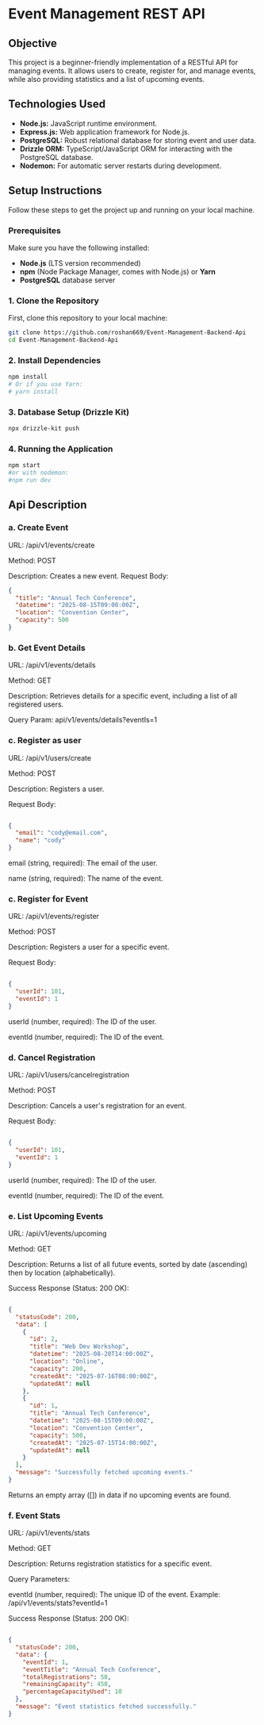 # Event Management REST API

## Objective

This project is a beginner-friendly implementation of a RESTful API for managing events. It allows users to create, register for, and manage events, while also providing statistics and a list of upcoming events.

## Technologies Used

* **Node.js:** JavaScript runtime environment.
* **Express.js:** Web application framework for Node.js.
* **PostgreSQL:** Robust relational database for storing event and user data.
* **Drizzle ORM:** TypeScript/JavaScript ORM for interacting with the PostgreSQL database.
* **Nodemon:** For automatic server restarts during development.

## Setup Instructions

Follow these steps to get the project up and running on your local machine.

### Prerequisites

Make sure you have the following installed:

* **Node.js** (LTS version recommended)
* **npm** (Node Package Manager, comes with Node.js) or **Yarn**
* **PostgreSQL** database server

### 1. Clone the Repository

First, clone this repository to your local machine:

```bash
git clone https://github.com/roshan669/Event-Management-Backend-Api
cd Event-Management-Backend-Api
```

### 2. Install Dependencies

```bash
npm install
# Or if you use Yarn:
# yarn install
```
### 3. Database Setup (Drizzle Kit)
```bash
npx drizzle-kit push
```
### 4. Running the Application
```bash
npm start
#or with nodemon:
#npm run dev
```
## Api Description
### a. Create Event
URL: /api/v1/events/create

Method: POST

Description: Creates a new event.
Request Body:

``` JSON
{
  "title": "Annual Tech Conference",
  "datetime": "2025-08-15T09:00:00Z",
  "location": "Convention Center",
  "capacity": 500
}
```
### b. Get Event Details
URL: /api/v1/events/details

Method: GET

Description: Retrieves details for a specific event, including a list of all registered users.

Query Param: api/v1/events/details?eventIs=1

### c. Register as user
URL: /api/v1/users/create

Method: POST

Description: Registers a user.

Request Body:

```JSON

{
  "email": "cody@email.com",
  "name": "cody"
}
```
email (string, required): The email of the user.

name (string, required): The name of the event.

### c. Register for Event
URL: /api/v1/events/register

Method: POST

Description: Registers a user for a specific event.

Request Body:

```JSON

{
  "userId": 101,
  "eventId": 1
}
```
userId (number, required): The ID of the user.

eventId (number, required): The ID of the event.

### d. Cancel Registration
URL: /api/v1/users/cancelregistration

Method: POST

Description: Cancels a user's registration for an event.

Request Body:

``` JSON

{
  "userId": 101,
  "eventId": 1
}
```
userId (number, required): The ID of the user.

eventId (number, required): The ID of the event.

### e. List Upcoming Events
URL: /api/v1/events/upcoming

Method: GET

Description: Returns a list of all future events, sorted by date (ascending) then by location (alphabetically).

Success Response (Status: 200 OK):

``` JSON

{
  "statusCode": 200,
  "data": [
    {
      "id": 2,
      "title": "Web Dev Workshop",
      "datetime": "2025-08-20T14:00:00Z",
      "location": "Online",
      "capacity": 200,
      "createdAt": "2025-07-16T08:00:00Z",
      "updatedAt": null
    },
    {
      "id": 1,
      "title": "Annual Tech Conference",
      "datetime": "2025-08-15T09:00:00Z",
      "location": "Convention Center",
      "capacity": 500,
      "createdAt": "2025-07-15T14:00:00Z",
      "updatedAt": null
    }
  ],
  "message": "Successfully fetched upcoming events."
}
```
Returns an empty array ([]) in data if no upcoming events are found.

### f. Event Stats
URL: /api/v1/events/stats

Method: GET

Description: Returns registration statistics for a specific event.

Query Parameters:

eventId (number, required): The unique ID of the event. Example: /api/v1/events/stats?eventId=1

Success Response (Status: 200 OK):

``` JSON

{
  "statusCode": 200,
  "data": {
    "eventId": 1,
    "eventTitle": "Annual Tech Conference",
    "totalRegistrations": 50,
    "remainingCapacity": 450,
    "percentageCapacityUsed": 10
  },
  "message": "Event statistics fetched successfully."
}
```


